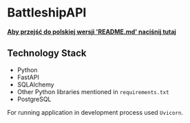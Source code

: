 # BattleshipAPI
__[Aby przejść do polskiej wersji 'README.md' naciśnij tutaj](./README-pl.md)__

<!-- TODO -  Project description -->

## Technology Stack
- Python
- FastAPI
- SQLAlchemy
- Other Python libraries mentioned in `requirements.txt`
- PostgreSQL

For running application in development process used `Uvicorn`.

